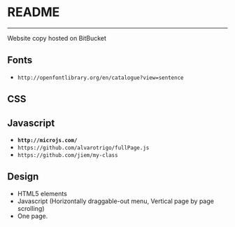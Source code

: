 # README #
-------------------------------------------------------------------------------

Website copy hosted on BitBucket

## Fonts ##

* ```http://openfontlibrary.org/en/catalogue?view=sentence```

## CSS ##


## Javascript ##

* **```http://microjs.com/```**
* ```https://github.com/alvarotrigo/fullPage.js```
* ```https://github.com/jiem/my-class```

## Design ##

* HTML5 elements
* Javascript (Horizontally draggable-out menu, Vertical page by page scrolling)
* One page.